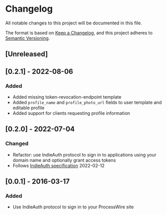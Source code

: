 # Changelog
All notable changes to this project will be documented in this file.

The format is based on [Keep a Changelog](https://keepachangelog.com/en/1.0.0/),
and this project adheres to [Semantic Versioning](https://semver.org/spec/v2.0.0.html).

## [Unreleased]

## [0.2.1] - 2022-08-06
### Added
- Added missing token-revocation-endpoint template
- Added `profile_name` and `profile_photo_url` fields to user template and editable profile
- Added support for clients requesting profile information

## [0.2.0] - 2022-07-04
### Changed
- Refactor: use IndieAuth protocol to sign in to applications using your domain name and optionally grant access tokens
- Follows [IndieAuth specification](https://indieauth.spec.indieweb.org/) 2022-02-12

## [0.0.1] - 2016-03-17
### Added
- Use IndieAuth protocol to sign in to your ProcessWire site

